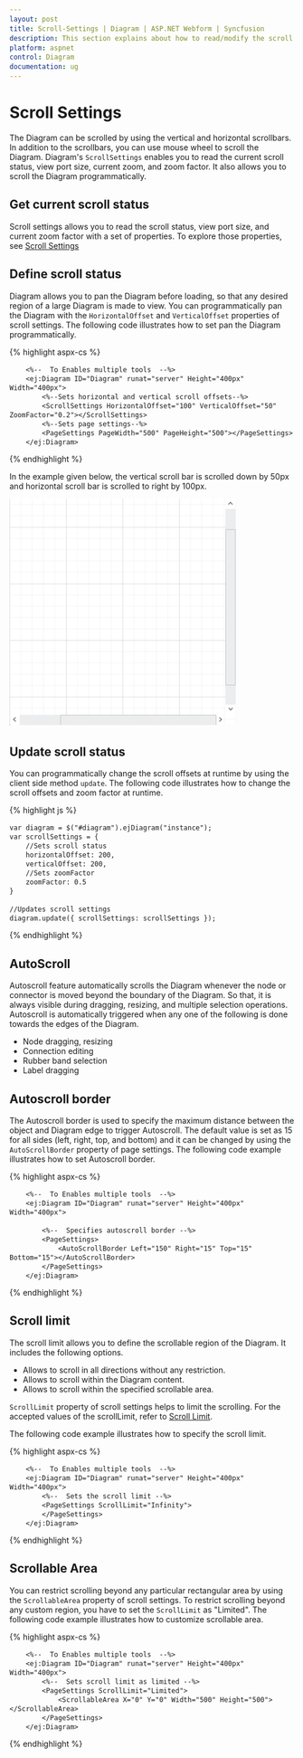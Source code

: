 ```yaml
---
layout: post
title: Scroll-Settings | Diagram | ASP.NET Webform | Syncfusion
description: This section explains about how to read/modify the scroll status of the Diagram?
platform: aspnet
control: Diagram
documentation: ug
---
```


# Scroll Settings
The Diagram can be scrolled by using the vertical and horizontal scrollbars. In addition to the scrollbars, you can use mouse wheel to scroll the Diagram. 
Diagram's `ScrollSettings` enables you to read the current scroll status, view port size, current zoom, and zoom factor. It also allows you to scroll the Diagram programmatically. 

## Get current scroll status

Scroll settings allows you to read the scroll status, view port size, and current zoom factor with a set of properties. To explore those properties, see [Scroll Settings](http://help.syncfusion.com/cr/cref_files/aspnet/Syncfusion.EJ~Syncfusion.JavaScript.DataVisualization.Models.Diagram.ScrollSettings_members.html "Scroll Settings")

## Define scroll status
Diagram allows you to pan the Diagram before loading, so that any desired region of a large Diagram is made to view. You can programmatically pan the Diagram with the `HorizontalOffset` and `VerticalOffset` properties of scroll settings. The following code illustrates how to set pan the Diagram programmatically.

{% highlight aspx-cs %}


        <%--  To Enables multiple tools  --%>
        <ej:Diagram ID="Diagram" runat="server" Height="400px" Width="400px">
            <%--Sets horizontal and vertical scroll offsets--%>
            <ScrollSettings HorizontalOffset="100" VerticalOffset="50" ZoomFactor="0.2"></ScrollSettings>
            <%--Sets page settings--%>
            <PageSettings PageWidth="500" PageHeight="500"></PageSettings>
        </ej:Diagram>

{% endhighlight %}

In the example given below, the vertical scroll bar is scrolled down by 50px and horizontal scroll bar is scrolled to right by 100px. 

![the vertical scroll bar](/aspnet/Diagram/Scroll-Settings_images/Scroll-Settings_img1.png)

## Update scroll status

You can programmatically change the scroll offsets at runtime by using the client side method `update`. The following code illustrates how to change the scroll offsets and zoom factor at runtime.

{% highlight js %}

    var diagram = $("#diagram").ejDiagram("instance");
    var scrollSettings = {
        //Sets scroll status
        horizontalOffset: 200,
        verticalOffset: 200,
        //Sets zoomFactor
        zoomFactor: 0.5
    }

    //Updates scroll settings
    diagram.update({ scrollSettings: scrollSettings });

{% endhighlight %}

## AutoScroll 

Autoscroll feature automatically scrolls the Diagram whenever the node or connector is moved beyond the boundary of the Diagram. So that, it is always visible during dragging, resizing, and multiple selection operations. Autoscroll is automatically triggered when any one of the following is done towards the edges of the Diagram.

* Node dragging, resizing 
* Connection editing
* Rubber band selection
* Label dragging

## Autoscroll border

The Autoscroll border is used to specify the maximum distance between the object and Diagram edge to trigger Autoscroll. The default value is set as 15 for all sides (left, right, top, and bottom) and it can be changed by using the `AutoScrollBorder` property of page settings. The following code example illustrates how to set Autoscroll border. 

{% highlight aspx-cs %}

        <%--  To Enables multiple tools  --%>
        <ej:Diagram ID="Diagram" runat="server" Height="400px" Width="400px">

            <%--  Specifies autoscroll border --%>
            <PageSettings>
                <AutoScrollBorder Left="150" Right="15" Top="15" Bottom="15"></AutoScrollBorder>
            </PageSettings>
        </ej:Diagram>

{% endhighlight %}

## Scroll limit

The scroll limit allows you to define the scrollable region of the Diagram. It includes the following options.

* Allows to scroll in all directions without any restriction.
* Allows to scroll within the Diagram content.
* Allows to scroll within the specified scrollable area.

`ScrollLimit` property of scroll settings helps to limit the scrolling. For the accepted values of the scrollLimit, refer to 
[Scroll Limit](http://help.syncfusion.com/CR/cref_files/aspnet/Syncfusion.EJ~Syncfusion.JavaScript.DataVisualization.Models.Diagram.PageSettings~ScrollLimit.html "Scroll Limit").

The following code example illustrates how to specify the scroll limit.

{% highlight aspx-cs %}

        <%--  To Enables multiple tools  --%>
        <ej:Diagram ID="Diagram" runat="server" Height="400px" Width="400px">
            <%--  Sets the scroll limit --%>
            <PageSettings ScrollLimit="Infinity">
            </PageSettings>
        </ej:Diagram>

{% endhighlight %}

## Scrollable Area

You can restrict scrolling beyond any particular rectangular area by using the `ScrollableArea` property of scroll settings. To restrict scrolling beyond any custom region, you have to set the `ScrollLimit` as "Limited". The following code example illustrates how to customize scrollable area.

{% highlight aspx-cs %}

        <%--  To Enables multiple tools  --%>
        <ej:Diagram ID="Diagram" runat="server" Height="400px" Width="400px">
            <%--  Sets scroll limit as limited --%>
            <PageSettings ScrollLimit="Limited">
                <ScrollableArea X="0" Y="0" Width="500" Height="500"></ScrollableArea>
            </PageSettings>
        </ej:Diagram>

{% endhighlight %}
